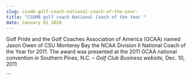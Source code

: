 ```yaml
---
slug: csumb-golf-coach-national-coach-of-the-year-
title: "CSUMB golf coach National Coach of the Year "
date: January 01 2020
---
```


 
<p>
  Golf Pride and the Golf Coaches Association of America (GCAA) named Jason Owen
  of CSU Monterey Bay the NCAA Division II National Coach of the Year for 2011.
  The award was presented at the 2011 GCAA national convention in Southern
  Pines, N.C. – <em>Golf Club Business website,</em> Dec. 10, 2011
</p>
```
